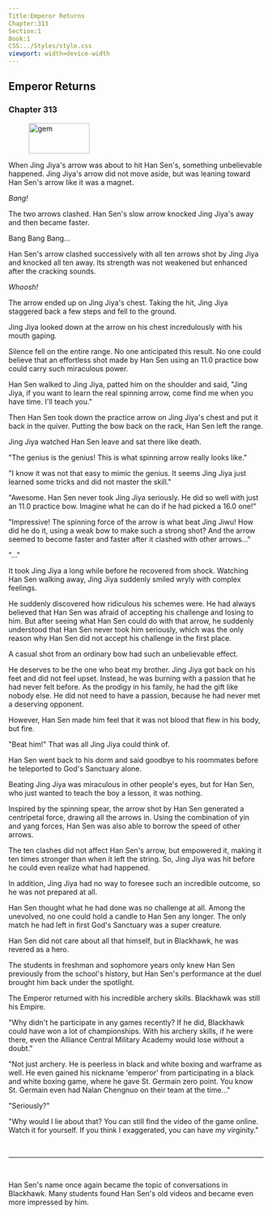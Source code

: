 ```yaml
---
Title:Emperor Returns 
Chapter:313 
Section:1 
Book:1 
CSS:../Styles/style.css 
viewport: width=device-width
---
```

  
## Emperor Returns
### Chapter 313
  
<figure>
	<img src="../Images/gem.gif" alt="gem" id="gem" width="120" height="60" />
</figure>
  

  
When Jing Jiya's arrow was about to hit Han Sen's, something unbelievable happened. Jing Jiya's arrow did not move aside, but was leaning toward Han Sen's arrow like it was a magnet.

*Bang!*

The two arrows clashed. Han Sen's slow arrow knocked Jing Jiya's away and then became faster.

Bang Bang Bang…

Han Sen's arrow clashed successively with all ten arrows shot by Jing Jiya and knocked all ten away. Its strength was not weakened but enhanced after the cracking sounds.

*Whoosh!*

The arrow ended up on Jing Jiya's chest. Taking the hit, Jing Jiya staggered back a few steps and fell to the ground.

Jing Jiya looked down at the arrow on his chest incredulously with his mouth gaping.

Silence fell on the entire range. No one anticipated this result. No one could believe that an effortless shot made by Han Sen using an 11.0 practice bow could carry such miraculous power.

Han Sen walked to Jing Jiya, patted him on the shoulder and said, "Jing Jiya, if you want to learn the real spinning arrow, come find me when you have time. I'll teach you."

Then Han Sen took down the practice arrow on Jing Jiya's chest and put it back in the quiver. Putting the bow back on the rack, Han Sen left the range.

Jing Jiya watched Han Sen leave and sat there like death.

"The genius is the genius! This is what spinning arrow really looks like."

"I know it was not that easy to mimic the genius. It seems Jing Jiya just learned some tricks and did not master the skill."

"Awesome. Han Sen never took Jing Jiya seriously. He did so well with just an 11.0 practice bow. Imagine what he can do if he had picked a 16.0 one!"

"Impressive! The spinning force of the arrow is what beat Jing Jiwu! How did he do it, using a weak bow to make such a strong shot? And the arrow seemed to become faster and faster after it clashed with other arrows…"

"…"

It took Jing Jiya a long while before he recovered from shock. Watching Han Sen walking away, Jing Jiya suddenly smiled wryly with complex feelings.

He suddenly discovered how ridiculous his schemes were. He had always believed that Han Sen was afraid of accepting his challenge and losing to him. But after seeing what Han Sen could do with that arrow, he suddenly understood that Han Sen never took him seriously, which was the only reason why Han Sen did not accept his challenge in the first place.

A casual shot from an ordinary bow had such an unbelievable effect.

He deserves to be the one who beat my brother. Jing Jiya got back on his feet and did not feel upset. Instead, he was burning with a passion that he had never felt before. As the prodigy in his family, he had the gift like nobody else. He did not need to have a passion, because he had never met a deserving opponent.

However, Han Sen made him feel that it was not blood that flew in his body, but fire.

"Beat him!" That was all Jing Jiya could think of.

Han Sen went back to his dorm and said goodbye to his roommates before he teleported to God's Sanctuary alone.

Beating Jing Jiya was miraculous in other people's eyes, but for Han Sen, who just wanted to teach the boy a lesson, it was nothing.

Inspired by the spinning spear, the arrow shot by Han Sen generated a centripetal force, drawing all the arrows in. Using the combination of yin and yang forces, Han Sen was also able to borrow the speed of other arrows.

The ten clashes did not affect Han Sen's arrow, but empowered it, making it ten times stronger than when it left the string. So, Jing Jiya was hit before he could even realize what had happened.

In addition, Jing Jiya had no way to foresee such an incredible outcome, so he was not prepared at all.

Han Sen thought what he had done was no challenge at all. Among the unevolved, no one could hold a candle to Han Sen any longer. The only match he had left in first God's Sanctuary was a super creature.

Han Sen did not care about all that himself, but in Blackhawk, he was revered as a hero.

The students in freshman and sophomore years only knew Han Sen previously from the school's history, but Han Sen's performance at the duel brought him back under the spotlight.

The Emperor returned with his incredible archery skills. Blackhawk was still his Empire.

"Why didn't he participate in any games recently? If he did, Blackhawk could have won a lot of championships. With his archery skills, if he were there, even the Alliance Central Military Academy would lose without a doubt."

"Not just archery. He is peerless in black and white boxing and warframe as well. He even gained his nickname 'emperor' from participating in a black and white boxing game, where he gave St. Germain zero point. You know St. Germain even had Nalan Chengnuo on their team at the time…"

"Seriously?"

"Why would I lie about that? You can still find the video of the game online. Watch it for yourself. If you think I exaggerated, you can have my virginity."

<br>

*****

<br>

Han Sen's name once again became the topic of conversations in Blackhawk. Many students found Han Sen's old videos and became even more impressed by him.